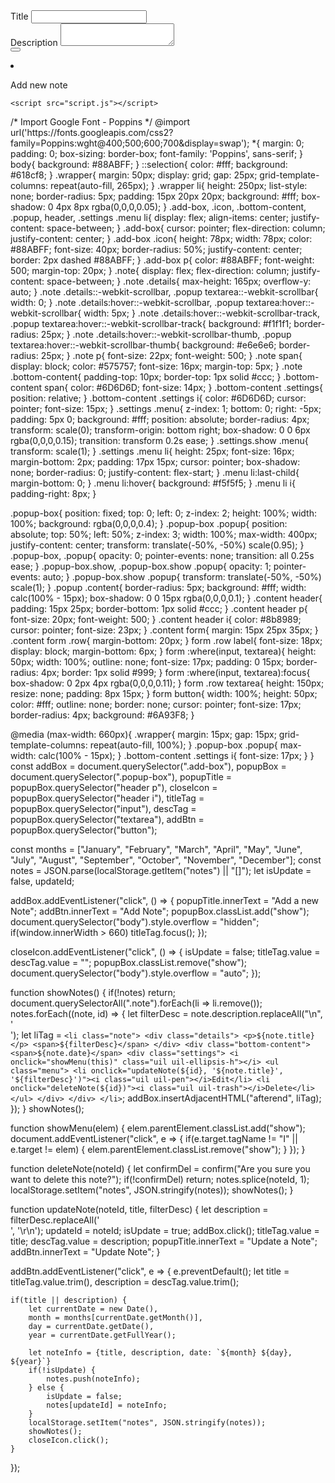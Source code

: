 <!DOCTYPE html>
<!-- Coding By CodingNepal - youtube.com/codingnepal -->
<html lang="en" dir="ltr">
  <head>
    <meta charset="utf-8">  
    <title>Notes App in JavaScript | CodingNepal</title>
    <link rel="stylesheet" href="style.css">
    <meta name="viewport" content="width=device-width, initial-scale=1.0">
    <!-- Iconscout Link For Icons -->
    <link rel="stylesheet" href="https://unicons.iconscout.com/release/v4.0.0/css/line.css">
  </head>
  <body>
    <div class="popup-box">
      <div class="popup">
        <div class="content">
          <header>
            <p></p>
            <i class="uil uil-times"></i>
          </header>
          <form action="#">
            <div class="row title">
              <label>Title</label>
              <input type="text" spellcheck="false">
            </div>
            <div class="row description">
              <label>Description</label>
              <textarea spellcheck="false"></textarea>
            </div>
            <button></button>
          </form>
        </div>
      </div>
    </div>
    <div class="wrapper">
      <li class="add-box">
        <div class="icon"><i class="uil uil-plus"></i></div>
        <p>Add new note</p>
      </li>
    </div>

    <script src="script.js"></script>
    
  </body>
</html>
/* Import Google Font - Poppins */
@import url('https://fonts.googleapis.com/css2?family=Poppins:wght@400;500;600;700&display=swap');
*{
  margin: 0;
  padding: 0;
  box-sizing: border-box;
  font-family: 'Poppins', sans-serif;
}
body{
  background: #88ABFF;
}
::selection{
  color: #fff;
  background: #618cf8;
}
.wrapper{
  margin: 50px;
  display: grid;
  gap: 25px;
  grid-template-columns: repeat(auto-fill, 265px);
}
.wrapper li{
  height: 250px;
  list-style: none;
  border-radius: 5px;
  padding: 15px 20px 20px;
  background: #fff;
  box-shadow: 0 4px 8px rgba(0,0,0,0.05);
}
.add-box, .icon, .bottom-content, 
.popup, header, .settings .menu li{
  display: flex;
  align-items: center;
  justify-content: space-between;
}
.add-box{
  cursor: pointer;
  flex-direction: column;
  justify-content: center;
}
.add-box .icon{
  height: 78px;
  width: 78px;
  color: #88ABFF;
  font-size: 40px;
  border-radius: 50%;
  justify-content: center;
  border: 2px dashed #88ABFF;
}
.add-box p{
  color: #88ABFF;
  font-weight: 500;
  margin-top: 20px;
}
.note{
  display: flex;
  flex-direction: column;
  justify-content: space-between;
}
.note .details{
  max-height: 165px;
  overflow-y: auto;
}
.note .details::-webkit-scrollbar,
.popup textarea::-webkit-scrollbar{
  width: 0;
}
.note .details:hover::-webkit-scrollbar,
.popup textarea:hover::-webkit-scrollbar{
  width: 5px;
}
.note .details:hover::-webkit-scrollbar-track,
.popup textarea:hover::-webkit-scrollbar-track{
  background: #f1f1f1;
  border-radius: 25px;
}
.note .details:hover::-webkit-scrollbar-thumb,
.popup textarea:hover::-webkit-scrollbar-thumb{
  background: #e6e6e6;
  border-radius: 25px;
}
.note p{
  font-size: 22px;
  font-weight: 500;
}
.note span{
  display: block;
  color: #575757;
  font-size: 16px;
  margin-top: 5px;
}
.note .bottom-content{
  padding-top: 10px;
  border-top: 1px solid #ccc;
}
.bottom-content span{
  color: #6D6D6D;
  font-size: 14px;
}
.bottom-content .settings{
  position: relative;
}
.bottom-content .settings i{
  color: #6D6D6D;
  cursor: pointer;
  font-size: 15px;
}
.settings .menu{
  z-index: 1;
  bottom: 0;
  right: -5px;
  padding: 5px 0;
  background: #fff;
  position: absolute;
  border-radius: 4px;
  transform: scale(0);
  transform-origin: bottom right;
  box-shadow: 0 0 6px rgba(0,0,0,0.15);
  transition: transform 0.2s ease;
}
.settings.show .menu{
  transform: scale(1);
}
.settings .menu li{
  height: 25px;
  font-size: 16px;
  margin-bottom: 2px;
  padding: 17px 15px;
  cursor: pointer;
  box-shadow: none;
  border-radius: 0;
  justify-content: flex-start;
}
.menu li:last-child{
  margin-bottom: 0;
}
.menu li:hover{
  background: #f5f5f5;
}
.menu li i{
  padding-right: 8px;
}

.popup-box{
  position: fixed;
  top: 0;
  left: 0;
  z-index: 2;
  height: 100%;
  width: 100%;
  background: rgba(0,0,0,0.4);
}
.popup-box .popup{
  position: absolute;
  top: 50%;
  left: 50%;
  z-index: 3;
  width: 100%;
  max-width: 400px;
  justify-content: center;
  transform: translate(-50%, -50%) scale(0.95);
}
.popup-box, .popup{
  opacity: 0;
  pointer-events: none;
  transition: all 0.25s ease;
}
.popup-box.show, .popup-box.show .popup{
  opacity: 1;
  pointer-events: auto;
}
.popup-box.show .popup{
  transform: translate(-50%, -50%) scale(1);
}
.popup .content{
  border-radius: 5px;
  background: #fff;
  width: calc(100% - 15px);
  box-shadow: 0 0 15px rgba(0,0,0,0.1);
}
.content header{
  padding: 15px 25px;
  border-bottom: 1px solid #ccc;
}
.content header p{
  font-size: 20px;
  font-weight: 500;
}
.content header i{
  color: #8b8989;
  cursor: pointer;
  font-size: 23px;
}
.content form{
  margin: 15px 25px 35px;
}
.content form .row{
  margin-bottom: 20px;
}
form .row label{
  font-size: 18px;
  display: block;
  margin-bottom: 6px;
}
form :where(input, textarea){
  height: 50px;
  width: 100%;
  outline: none;
  font-size: 17px;
  padding: 0 15px;
  border-radius: 4px;
  border: 1px solid #999;
}
form :where(input, textarea):focus{
  box-shadow: 0 2px 4px rgba(0,0,0,0.11);
}
form .row textarea{
  height: 150px;
  resize: none;
  padding: 8px 15px;
}
form button{
  width: 100%;
  height: 50px;
  color: #fff;
  outline: none;
  border: none;
  cursor: pointer;
  font-size: 17px;
  border-radius: 4px;
  background: #6A93F8;
}

@media (max-width: 660px){
  .wrapper{
    margin: 15px;
    gap: 15px;
    grid-template-columns: repeat(auto-fill, 100%);
  }
  .popup-box .popup{
    max-width: calc(100% - 15px);
  }
  .bottom-content .settings i{
    font-size: 17px;
  }
}
const addBox = document.querySelector(".add-box"),
popupBox = document.querySelector(".popup-box"),
popupTitle = popupBox.querySelector("header p"),
closeIcon = popupBox.querySelector("header i"),
titleTag = popupBox.querySelector("input"),
descTag = popupBox.querySelector("textarea"),
addBtn = popupBox.querySelector("button");

const months = ["January", "February", "March", "April", "May", "June", "July",
              "August", "September", "October", "November", "December"];
const notes = JSON.parse(localStorage.getItem("notes") || "[]");
let isUpdate = false, updateId;

addBox.addEventListener("click", () => {
    popupTitle.innerText = "Add a new Note";
    addBtn.innerText = "Add Note";
    popupBox.classList.add("show");
    document.querySelector("body").style.overflow = "hidden";
    if(window.innerWidth > 660) titleTag.focus();
});

closeIcon.addEventListener("click", () => {
    isUpdate = false;
    titleTag.value = descTag.value = "";
    popupBox.classList.remove("show");
    document.querySelector("body").style.overflow = "auto";
});

function showNotes() {
    if(!notes) return;
    document.querySelectorAll(".note").forEach(li => li.remove());
    notes.forEach((note, id) => {
        let filterDesc = note.description.replaceAll("\n", '<br/>');
        let liTag = `<li class="note">
                        <div class="details">
                            <p>${note.title}</p>
                            <span>${filterDesc}</span>
                        </div>
                        <div class="bottom-content">
                            <span>${note.date}</span>
                            <div class="settings">
                                <i onclick="showMenu(this)" class="uil uil-ellipsis-h"></i>
                                <ul class="menu">
                                    <li onclick="updateNote(${id}, '${note.title}', '${filterDesc}')"><i class="uil uil-pen"></i>Edit</li>
                                    <li onclick="deleteNote(${id})"><i class="uil uil-trash"></i>Delete</li>
                                </ul>
                            </div>
                        </div>
                    </li>`;
        addBox.insertAdjacentHTML("afterend", liTag);
    });
}
showNotes();

function showMenu(elem) {
    elem.parentElement.classList.add("show");
    document.addEventListener("click", e => {
        if(e.target.tagName != "I" || e.target != elem) {
            elem.parentElement.classList.remove("show");
        }
    });
}

function deleteNote(noteId) {
    let confirmDel = confirm("Are you sure you want to delete this note?");
    if(!confirmDel) return;
    notes.splice(noteId, 1);
    localStorage.setItem("notes", JSON.stringify(notes));
    showNotes();
}

function updateNote(noteId, title, filterDesc) {
    let description = filterDesc.replaceAll('<br/>', '\r\n');
    updateId = noteId;
    isUpdate = true;
    addBox.click();
    titleTag.value = title;
    descTag.value = description;
    popupTitle.innerText = "Update a Note";
    addBtn.innerText = "Update Note";
}

addBtn.addEventListener("click", e => {
    e.preventDefault();
    let title = titleTag.value.trim(),
    description = descTag.value.trim();

    if(title || description) {
        let currentDate = new Date(),
        month = months[currentDate.getMonth()],
        day = currentDate.getDate(),
        year = currentDate.getFullYear();

        let noteInfo = {title, description, date: `${month} ${day}, ${year}`}
        if(!isUpdate) {
            notes.push(noteInfo);
        } else {
            isUpdate = false;
            notes[updateId] = noteInfo;
        }
        localStorage.setItem("notes", JSON.stringify(notes));
        showNotes();
        closeIcon.click();
    }
});
